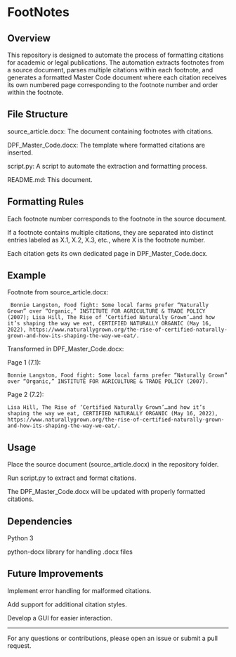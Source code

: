 # FootNotes

## Overview

This repository is designed to automate the process of formatting citations for academic or legal publications. The automation extracts footnotes from a source document, parses multiple citations within each footnote, and generates a formatted Master Code document where each citation receives its own numbered page corresponding to the footnote number and order within the footnote.

## File Structure

source_article.docx: The document containing footnotes with citations.

DPF_Master_Code.docx: The template where formatted citations are inserted.

script.py: A script to automate the extraction and formatting process.

README.md: This document.

## Formatting Rules

Each footnote number corresponds to the footnote in the source document.

If a footnote contains multiple citations, they are separated into distinct entries labeled as X.1, X.2, X.3, etc., where X is the footnote number.

Each citation gets its own dedicated page in DPF_Master_Code.docx.

## Example

Footnote from source_article.docx:

``` Bonnie Langston, Food fight: Some local farms prefer “Naturally Grown” over “Organic,” INSTITUTE FOR AGRICULTURE & TRADE POLICY (2007); Lisa Hill, The Rise of ‘Certified Naturally Grown’…and how it’s shaping the way we eat, CERTIFIED NATURALLY ORGANIC (May 16, 2022), https://www.naturallygrown.org/the-rise-of-certified-naturally-grown-and-how-its-shaping-the-way-we-eat/.```

Transformed in DPF_Master_Code.docx:

Page 1 (7.1):

```Bonnie Langston, Food fight: Some local farms prefer “Naturally Grown” over “Organic,” INSTITUTE FOR AGRICULTURE & TRADE POLICY (2007).```

Page 2 (7.2):

```Lisa Hill, The Rise of ‘Certified Naturally Grown’…and how it’s shaping the way we eat, CERTIFIED NATURALLY ORGANIC (May 16, 2022), https://www.naturallygrown.org/the-rise-of-certified-naturally-grown-and-how-its-shaping-the-way-we-eat/.```

## Usage

Place the source document (source_article.docx) in the repository folder.

Run script.py to extract and format citations.

The DPF_Master_Code.docx will be updated with properly formatted citations.

## Dependencies

Python 3

python-docx library for handling .docx files

## Future Improvements

Implement error handling for malformed citations.

Add support for additional citation styles.

Develop a GUI for easier interaction.

<hr>

For any questions or contributions, please open an issue or submit a pull request.
